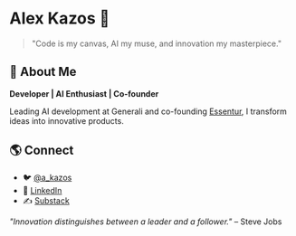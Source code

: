 # Alex Kazos 🚀

> "Code is my canvas, AI my muse, and innovation my masterpiece."

## 🦾 About Me

**Developer | AI Enthusiast | Co-founder**

Leading AI development at Generali and co-founding [Essentur](https://www.essentur.com/), I transform ideas into innovative products.

## 🌎 Connect

- 🐦 [@a_kazos](https://twitter.com/a_kazos)
- 💼 [LinkedIn](https://www.linkedin.com/in/alex-kazos)
- ✍️ [Substack](https://alexkazos.substack.com/)

*"Innovation distinguishes between a leader and a follower."* – Steve Jobs
